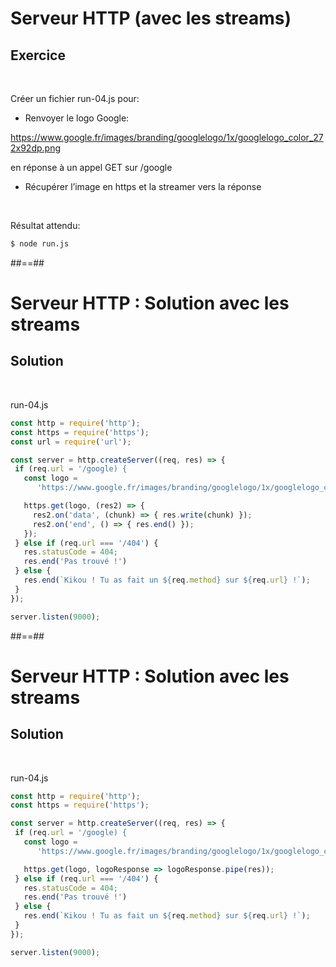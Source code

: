 <!-- .slide: class="exercice" -->
# Serveur HTTP (avec les streams)

## Exercice

<br>

Créer un fichier run-04.js pour: 
* Renvoyer le logo Google: 

https://www.google.fr/images/branding/googlelogo/1x/googlelogo_color_272x92dp.png 

en réponse à un appel GET sur /google
* Récupérer l’image en https et la streamer vers la réponse

<br>

Résultat attendu:

```bash
$ node run.js
```

##==##
<!-- .slide: class="exercice" -->
# Serveur HTTP : Solution avec les streams

## Solution

<br>

run-04.js
```javascript
const http = require('http');
const https = require('https');
const url = require('url');

const server = http.createServer((req, res) => {
 if (req.url = '/google) {
   const logo = 
      'https://www.google.fr/images/branding/googlelogo/1x/googlelogo_color_272x92dp.png';

   https.get(logo, (res2) => {
     res2.on('data', (chunk) => { res.write(chunk) });
     res2.on('end', () => { res.end() });
   });
 } else if (req.url === '/404') {
   res.statusCode = 404;
   res.end('Pas trouvé !')
 } else {
   res.end(`Kikou ! Tu as fait un ${req.method} sur ${req.url} !`);
 }
});

server.listen(9000);
```

##==##
<!-- .slide: class="exercice" -->
# Serveur HTTP : Solution avec les streams

## Solution

<br>


run-04.js
```javascript
const http = require('http');
const https = require('https');

const server = http.createServer((req, res) => {
 if (req.url = '/google) {
   const logo = 
      'https://www.google.fr/images/branding/googlelogo/1x/googlelogo_color_272x92dp.png';

   https.get(logo, logoResponse => logoResponse.pipe(res));
 } else if (req.url === '/404') {
   res.statusCode = 404;
   res.end('Pas trouvé !')
 } else {
   res.end(`Kikou ! Tu as fait un ${req.method} sur ${req.url} !`);
 }
});

server.listen(9000);
```